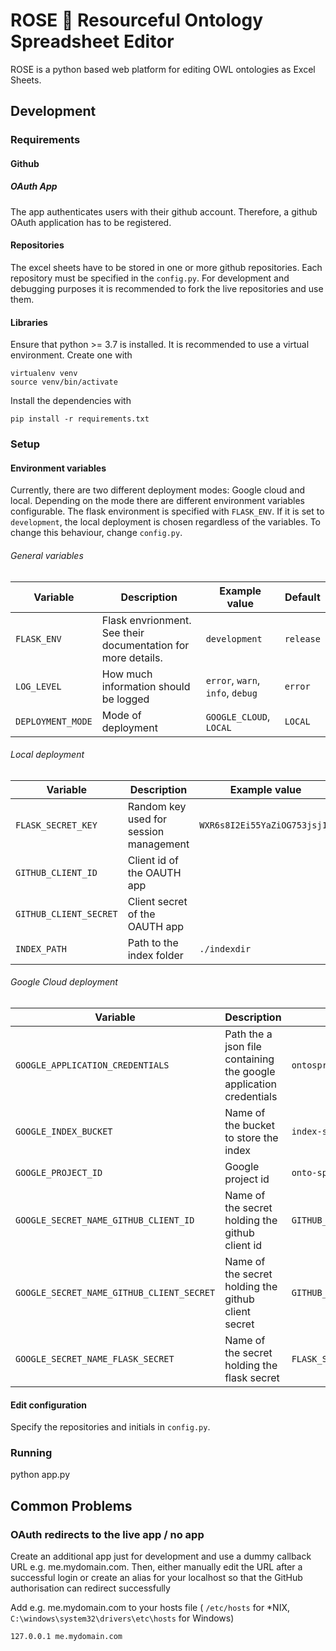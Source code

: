 # ROSE 🌹 Resourceful Ontology Spreadsheet Editor

ROSE is a python based web platform for editing OWL ontologies as Excel Sheets.

## Development

### Requirements

#### Github

##### OAuth App

The app authenticates users with their github account. Therefore, a github OAuth application has to be registered.

#### Repositories

The excel sheets have to be stored in one or more github repositories. Each repository must be specified in
the `config.py`. For development and debugging purposes it is recommended to fork the live repositories and use them.

#### Libraries

Ensure that python >= 3.7 is installed. It is recommended to use a virtual environment. Create one with

```
virtualenv venv
source venv/bin/activate
```

Install the dependencies with

```
pip install -r requirements.txt
```

### Setup

#### Environment variables

Currently, there are two different deployment modes: Google cloud and local. Depending on the mode there are different
environment variables configurable.
The flask environment is specified with `FLASK_ENV`. If it is set to `development`, the local deployment is chosen
regardless of the variables. To change this behaviour, change `config.py`.

###### General variables

| Variable          | Description                                                  | Example value                    | Default   |
|-------------------|--------------------------------------------------------------|----------------------------------|-----------|
| `FLASK_ENV`       | Flask envrionment. See their documentation for more details. | `development`                    | `release` |
| `LOG_LEVEL`       | How much information should be logged                        | `error`, `warn`, `info`, `debug` | `error`   |
| `DEPLOYMENT_MODE` | Mode of deployment                                           | `GOOGLE_CLOUD`, `LOCAL`          | `LOCAL`   |

###### Local deployment

| Variable               | Description                            | Example value                | Default      |
|------------------------|----------------------------------------|------------------------------|--------------|
| `FLASK_SECRET_KEY`     | Random key used for session management | `WXR6s8I2Ei55YaZiOG753jsj17` |              |
| `GITHUB_CLIENT_ID`     | Client id of the OAUTH app             |                              |              |
| `GITHUB_CLIENT_SECRET` | Client secret of the OAUTH app         |                              |              |
| `INDEX_PATH`           | Path to the index folder               | `./indexdir`                 | `./indexdir` |

###### Google Cloud deployment

| Variable               | Description                            | Default      |
|------------------------|----------------------------------------|--------------|
| `GOOGLE_APPLICATION_CREDENTIALS` | Path the a json file containing the google application credentials | `ontospreaded.json` |
| `GOOGLE_INDEX_BUCKET` | Name of the bucket to store the index | `index-spread-ed` |
| `GOOGLE_PROJECT_ID` | Google project id | `onto-spread-ed` |
| `GOOGLE_SECRET_NAME_GITHUB_CLIENT_ID` | Name of the secret holding the github client id | `GITHUB_CLIENT_ID` |
| `GOOGLE_SECRET_NAME_GITHUB_CLIENT_SECRET` | Name of the secret holding the github client secret | `GITHUB_CLIENT_SECRET` |
| `GOOGLE_SECRET_NAME_FLASK_SECRET` | Name of the secret holding the flask secret | `FLASK_SECRET_KEY` |

#### Edit configuration

Specify the repositories and initials in `config.py`.

### Running

python app.py

## Common Problems

### OAuth redirects to the live app / no app

Create an additional app just for development and use a dummy callback URL e.g. me.mydomain.com. Then, either manually
edit the URL after a successful login or create an alias for your localhost so that the GitHub authorisation can
redirect successfully

Add e.g. me.mydomain.com to your hosts file ( `/etc/hosts` for *NIX, `C:\windows\system32\drivers\etc\hosts` for
Windows)

```
127.0.0.1 me.mydomain.com
```
